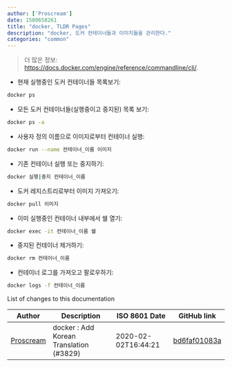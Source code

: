 ```yaml
---
author: ['Proscream']
date: 1580658261
title: "docker, TLDR Pages"
description: "docker, 도커 컨테이너들과 이미지들을 관리한다."
categories: "common"
---
```

> 더 많은 정보: <https://docs.docker.com/engine/reference/commandline/cli/>.

- 현재 실행중인 도커 컨테이너들 목록보기:

```bash
docker ps
```

- 모든 도커 컨테이너들(실행중이고 중지된) 목록 보기:

```bash
docker ps -a
```

- 사용자 정의 이름으로 이미지로부터 컨테이너 실행:

```bash
docker run --name 컨테이너_이름 이미지
```

- 기존 컨테이너 실행 또는 중지하기:

```bash
docker 실행|중지 컨테이너_이름
```

- 도커 레지스트리로부터 이미지 가져오기:

```bash
docker pull 이미지
```

- 이미 실행중인 컨테이너 내부에서 쉘 열기:

```bash
docker exec -it 컨테이너_이름 쉘
```

- 중지된 컨테이너 제거하기:

```bash
docker rm 컨테이너_이름
```

- 컨테이너 로그를 가져오고 팔로우하기:

```bash
docker logs -f 컨테이너_이름
```
List of changes to this documentation


Author | Description | ISO 8601 Date | GitHub link
------|-----|-----|-----
[Proscream](mailto:proscream@naver.com) | docker : Add Korean Translation (#3829) | 2020-02-02T16:44:21 | [bd6faf01083a](https://github.com/tldr-pages/tldr/commit/bd6faf01083ae34eda815100cf96743627d8935a)

